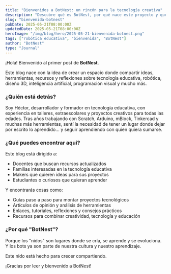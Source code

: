 ```yaml
---
title: "Bienvenidos a BotNest: un rincón para la tecnología creativa"
description: "Descubre qué es BotNest, por qué nace este proyecto y qué puedes encontrar en este blog dedicado a la educación, la robótica y la tecnología creativa."
slug: "bienvenida-botnest"
pubDate: 2025-05-21T08:00:00Z
updatedDate: 2025-05-21T08:00:00Z
heroImage: "/img/blog/hero/2025-05-21-bienvenida-botnest.png"
tags: ["robótica educativa", "bienvenida", "BotNest"]
author: "BotNest"
type: "Journal"
---
```


¡Hola! Bienvenido al primer post de **BotNest**.

Este blog nace con la idea de crear un espacio donde compartir ideas, herramientas, recursos y reflexiones sobre tecnología educativa, robótica, diseño 3D, inteligencia artificial, programación visual y mucho más.

### ¿Quién está detrás?

Soy Héctor, desarrollador y formador en tecnología educativa, con experiencia en talleres, extraescolares y proyectos creativos para todas las edades. Tras años trabajando con Scratch, Arduino, mBlock, Tinkercad y muchas más herramientas, sentí la necesidad de tener un lugar donde dejar por escrito lo aprendido... y seguir aprendiendo con quien quiera sumarse.

### ¿Qué puedes encontrar aquí?

Este blog está dirigido a:

- Docentes que buscan recursos actualizados
- Familias interesadas en la tecnología educativa
- Makers que quieren ideas para sus proyectos
- Estudiantes o curiosos que quieran aprender

Y encontrarás cosas como:

- Guías paso a paso para montar proyectos tecnológicos
- Artículos de opinión y análisis de herramientas
- Enlaces, tutoriales, reflexiones y consejos prácticos
- Recursos para combinar creatividad, tecnología y educación

### ¿Por qué "BotNest"?

Porque los "nidos" son lugares donde se cría, se aprende y se evoluciona. Y los bots ya son parte de nuestra cultura y nuestro aprendizaje.

Este nido está hecho para crecer compartiendo.

¡Gracias por leer y bienvenido a BotNest!
